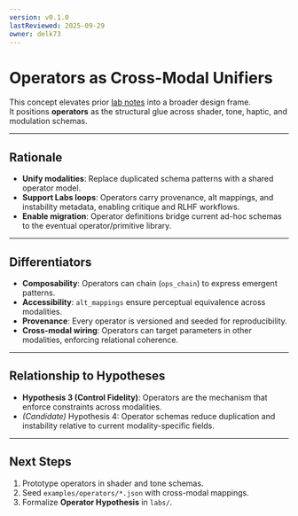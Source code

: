 ```yaml
---
version: v0.1.0
lastReviewed: 2025-09-29
owner: delk73
---
```


# Operators as Cross-Modal Unifiers

This concept elevates prior [lab notes](../lab_notes/operator_integration.md) into a broader design frame.  
It positions **operators** as the structural glue across shader, tone, haptic, and modulation schemas.  

---

## Rationale

- **Unify modalities**: Replace duplicated schema patterns with a shared operator model.  
- **Support Labs loops**: Operators carry provenance, alt mappings, and instability metadata, enabling critique and RLHF workflows.  
- **Enable migration**: Operator definitions bridge current ad-hoc schemas to the eventual operator/primitive library.  

---

## Differentiators

- **Composability**: Operators can chain (`ops_chain`) to express emergent patterns.  
- **Accessibility**: `alt_mappings` ensure perceptual equivalence across modalities.  
- **Provenance**: Every operator is versioned and seeded for reproducibility.  
- **Cross-modal wiring**: Operators can target parameters in other modalities, enforcing relational coherence.  

---

## Relationship to Hypotheses

- **Hypothesis 3 (Control Fidelity)**: Operators are the mechanism that enforce constraints across modalities.  
- *(Candidate)* Hypothesis 4: Operator schemas reduce duplication and instability relative to current modality-specific fields.  

---

## Next Steps

1. Prototype operators in shader and tone schemas.  
2. Seed `examples/operators/*.json` with cross-modal mappings.  
3. Formalize **Operator Hypothesis** in `labs/`.  
